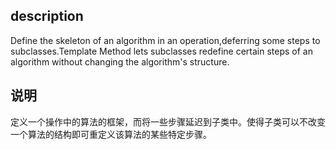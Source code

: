## description
Define the skeleton of an algorithm in an operation,deferring some steps to subclasses.Template Method lets subclasses redefine certain steps of an algorithm without changing the algorithm's structure.

## 说明
定义一个操作中的算法的框架，而将一些步骤延迟到子类中。使得子类可以不改变一个算法的结构即可重定义该算法的某些特定步骤。
